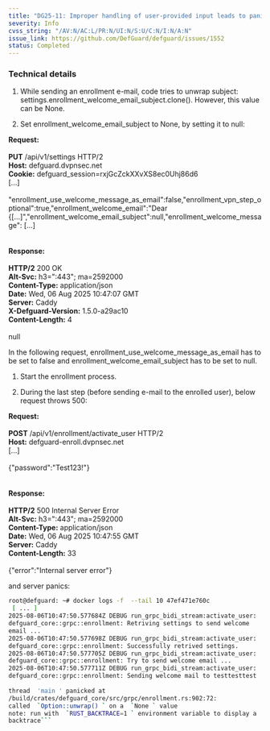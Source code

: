 ```yaml
---
title: "DG25-11: Improper handling of user-provided input leads to panic"
severity: Info
cvss_string: "/AV:N/AC:L/PR:N/UI:N/S:U/C:N/I:N/A:N"
issue_link: https://github.com/DefGuard/defguard/issues/1552
status: Completed
---
```


### Technical details

1.  While sending an enrollment e-mail, code tries to unwrap subject: settings.enrollment_welcome_email_subject.clone().
    However, this value can be None.

2.  Set enrollment_welcome_email_subject to None, by setting it to null:

**Request:**\
\
**PUT** /api/v1/settings HTTP/2\
**Host:** defguard.dvpnsec.net\
**Cookie:** defguard_session=rxjGcZckXXvXS8ec0Uhj86d6\
\[\...\]\
\
\"enrollment_use_welcome_message_as_email\":false,\"enrollment_vpn_step_optional\":true,\"enrollment_welcome_email\":\"Dear
{\[\...\]\",\"enrollment_welcome_email_subject\":null,\"enrollment_welcome_message\":
\[\...\]\
\
\
**Response:**\
\
**HTTP/2** 200 OK\
**Alt-Svc:** h3=\":443\"; ma=2592000\
**Content-Type:** application/json\
**Date:** Wed, 06 Aug 2025 10:47:07 GMT\
**Server:** Caddy\
**X-Defguard-Version:** 1.5.0-a29ac10\
**Content-Length:** 4\
\
null

In the following request, enrollment_use_welcome_message_as_email has to
be set to false and enrollment_welcome_email_subject has to be set to
null.

1.  Start the enrollment process.

2.  During the last step (before sending e-mail to the enrolled user),
    below request throws 500:

**Request:**\
\
**POST** /api/v1/enrollment/activate_user HTTP/2\
**Host:** defguard-enroll.dvpnsec.net\
\[\...\]\
\
{\"password\":\"Test123!\"}\
\
\
**Response:**\
\
**HTTP/2** 500 Internal Server Error\
**Alt-Svc:** h3=\":443\"; ma=2592000\
**Content-Type:** application/json\
**Date:** Wed, 06 Aug 2025 10:47:55 GMT\
**Server:** Caddy\
**Content-Length:** 33\
\
{\"error\":\"Internal server error\"}

and server panics:

```sh
root@defguard: ~# docker logs -f  --tail 10 47ef471e760c 
 [ ... ] 
2025-08-06T10:47:50.577684Z DEBUG run_grpc_bidi_stream:activate_user:
defguard_core::grpc::enrollment: Retriving settings to send welcome
email ... 
2025-08-06T10:47:50.577698Z DEBUG run_grpc_bidi_stream:activate_user:
defguard_core::grpc::enrollment: Successfully retrived settings. 
2025-08-06T10:47:50.577705Z DEBUG run_grpc_bidi_stream:activate_user:
defguard_core::grpc::enrollment: Try to send welcome email ... 
2025-08-06T10:47:50.577711Z DEBUG run_grpc_bidi_stream:activate_user:
defguard_core::grpc::enrollment: Sending welcome mail to testtesttest 
 
thread  'main ' panicked at
/build/crates/defguard_core/src/grpc/enrollment.rs:902:72: 
called  `Option::unwrap() ` on a  `None ` value 
note: run with  `RUST_BACKTRACE=1 ` environment variable to display a
backtrace```
